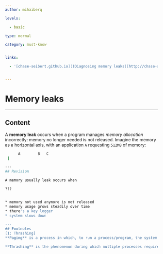 ```yaml
---
author: mihaiberq

levels:

  - basic

type: normal

category: must-know


links:

  - '[chase-seibert.github.io]((Diagnosing memory leaks)[http://chase-seibert.github.io/blog/2013/08/03/diagnosing-memory-leaks-python.html]){website}'


---
```


# Memory leaks

---
## Content

A **memory leak** occurs when a program manages *memory allocation* incorrectly: memory no longer needed is not released. Imagine the memory as a horizontal axis, with an application `A` requesting `512MB` of memory:
```bash
      A        B   C
 |

---
## Revision

A memory usually leak occurs when

???


* memory not used anymore is not released
* memory usage grows steadily over time
* there's a key logger
* system slows down

---
## Footnotes
[1: Thrashing]
**Paging** is a process in which, to run a process/program, the system requests **pages** (block of bytes) from the slow physical memory to be stored in the much faster random-access memory (RAM). This happens mostly on running processes/programs to improve performance

**Thrashing** is the phenomenon during which multiple processes require *pages* that are not available in RAM, over and over again. The RAM is limited and in case a process requires too much memory (a memory-leaking one, for instance), the free RAM, as well as the number of maximum pages that would be available for the system to use decreases.
